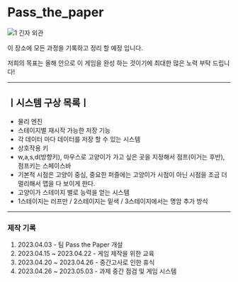 # Pass_the_paper

![1 긴자 외관](https://user-images.githubusercontent.com/132584735/236255992-79ce179e-d6fe-483f-9aac-c5936b8d14f0.jpg)
 
 

이 장소에 모든 과정을 기록하고 정리 할 예정 입니다.

저희의 목표는 올해 안으로 이 게임을 완성 하는 것이기에 최대한 많은 노력 부탁 드립니다!

-----------------------------------------------

## ㅣ시스템 구상 목록ㅣ
- 물리 엔진
- 스테이지별 재시작 가능한 저장 기능
- 각 데이터 마다 데이터를 저장 할 수 있는 시스템
- 상호작용 키
- w,a,s,d(방향키), 마우스로 고양이가 가고 싶은 곳을 지정해서 점프(이거는 후반), 점프키는 스페이스바
- 기본적 시점은 고양이 중심, 중요한 퍼즐에는 고양이가 시점이 아닌 시점을 조금 더 멀리해서 맵을 다 보이게 한다.
- 고양이가 스테이지 별로 능력을 얻는 시스템
- 1스테이지는 러프만 / 2스테이지는 밑색 / 3스테이지에서는 명암 추가 방식 

----------------------------------------------

### 제작 기록
1. 2023.04.03 - 팀 Pass the Paper 개설   
2. 2023.04.15 ~ 2023.04.22 - 게임 제작을 위한 교육   
3. 2023.04.20 ~ 2023.04.26 - 중간고사로 인한 휴식   
4. 2023.04.26 ~ 2023.05.03 - 과제 중간 점검 및 게임 시스템    

